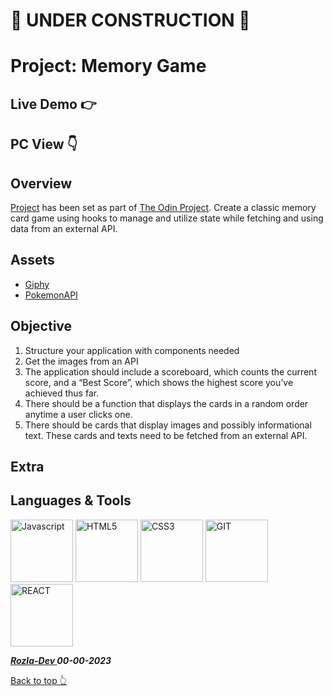# 🚫 UNDER CONSTRUCTION 🚫

# Project: Memory Game

## Live Demo 👉 

## PC View 👇


## Overview

[Project](https://www.theodinproject.com/lessons/node-path-react-new-memory-card#solutions) has been set as part of [The Odin Project](https://www.theodinproject.com/). Create a classic memory card game using hooks to manage and utilize state while fetching and using data from an external API.

## Assets

- [Giphy](https://giphy.com/)
- [PokemonAPI](https://pokeapi.co/)

## Objective

1. Structure your application with components needed
2. Get the images from an API
3. The application should include a scoreboard, which counts the current score, and a “Best Score”, which shows the highest score you’ve achieved thus far.
4. There should be a function that displays the cards in a random order anytime a user clicks one. 
5. There should be cards that display images and possibly informational text. These cards and texts need to be fetched from an external API.

## Extra

## Languages & Tools

<a href="https://javascript.info/">
    <img width="100" alt="Javascript" src="https://cdn.jsdelivr.net/gh/devicons/devicon/icons/javascript/javascript-plain.svg" /></a> 
<a href="https://html.com/html5/">
    <img width="100" alt="HTML5" src="https://cdn.jsdelivr.net/gh/devicons/devicon/icons/html5/html5-plain-wordmark.svg" /></a> 
<a href="https://css3.com/">
    <img width="100" alt="CSS3" src="https://cdn.jsdelivr.net/gh/devicons/devicon/icons/css3/css3-plain-wordmark.svg" /></a> 
<a href="https://git-scm.com/">
    <img width="100" alt="GIT" src="https://cdn.jsdelivr.net/gh/devicons/devicon/icons/git/git-original.svg" /></a>
<a href="https://react.dev/">
    <img width="100" alt="REACT" src="https://cdn.jsdelivr.net/gh/devicons/devicon/icons/react/react-original.svg" /></a>
          


***<a href="https://twitter.com/Crypto_Rozla"> Rozla-Dev </a> 00-00-2023***


[Back to top 👆](#project)
